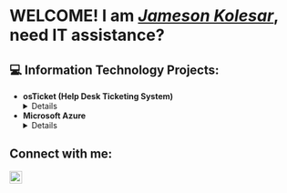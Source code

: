   <h1>WELCOME! I am <i><a href="https://linkedin.com/in/Jameson-Kolesar">Jameson Kolesar</a></i>, need IT assistance?</h1>

<h2>💻 Information Technology Projects:</h2>

- <b>osTicket (Help Desk Ticketing System)</b>
  <details close>
  - [osTicket: Prerequisites and Installation](https://github.com/JTYKolesar/osticket-prereqs)<div>
  - [osTicket: Post-Installation Configuration](https://github.com/JTYKolesar/post-install-config)<div>
  - [osTicket: Ticket Lifecycle Examples](https://github.com/JTYKolesar/ticket-lifecycle)<div>
    </details close>
- <b>Microsoft Azure</b>
    <details close>
  - [Configuring On-premises Active Directory within Azure VMs](https://github.com/JTYKolesar/configure-ad)<div>
  - [Network Security Groups (NSGs) and Inspecting Network Protocols](https://github.com/JTYKolesar/azure-network-protocols)<div>
    </details close>
 
<h2>Connect with me:</h2>

[<img align="left" alt="Josh | LinkedIn" width="22px" src="https://cdn.jsdelivr.net/npm/simple-icons@v3/icons/linkedin.svg" />][linkedin]

[linkedin]: https://www.linkedin.com/in/jameson-kolesar/

